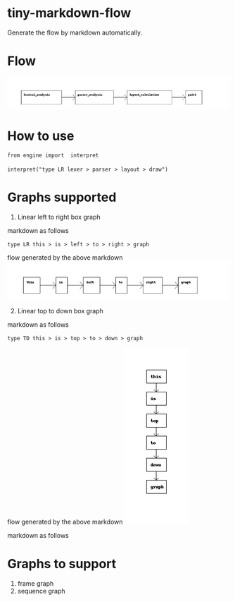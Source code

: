 # tiny-markdown-flow

Generate the flow by markdown automatically. 

# Flow

![image](https://github.com/wenbinhuang9/tiny-markdown-flow/blob/master/new_nfa_draw.jpg)

# How to use

```
from engine import  interpret

interpret("type LR lexer > parser > layout > draw")
```

# Graphs supported

1. Linear left to right box graph

markdown as follows
```
type LR this > is > left > to > right > graph
```
flow generated by the above markdown
![image](https://github.com/wenbinhuang9/tiny-markdown-flow/blob/master/lr.jpg)

2. Linear top to down box graph

markdown as follows

```
type TD this > is > top > to > down > graph
```

flow generated by the above markdown
![image](https://github.com/wenbinhuang9/tiny-markdown-flow/blob/master/td.jpg)

markdown as follows 



# Graphs to support
1. frame graph
2. sequence graph 

